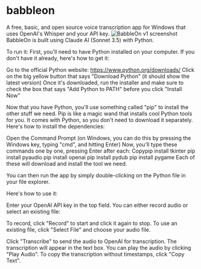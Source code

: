 # babbleon
A free, basic, and open source voice transcription app for Windows that uses OpenAI's Whisper and your API key.
![BabbleOn v1 screenshot](https://github.com/user-attachments/assets/a3c007a2-32ee-44c1-9903-bd5e3e0d912a)
BabbleOn is built using Claude AI (Sonnet 3.5) with Python.

To run it:
First, you'll need to have Python installed on your computer. If you don't have it already, here's how to get it:

Go to the official Python website: https://www.python.org/downloads/
Click on the big yellow button that says "Download Python" (it should show the latest version)
Once it's downloaded, run the installer and make sure to check the box that says "Add Python to PATH" before you click "Install Now"

Now that you have Python, you'll use something called "pip" to install the other stuff we need. Pip is like a magic wand that installs cool Python tools for you. It comes with Python, so you don't need to download it separately.
Here's how to install the dependencies:

Open the Command Prompt (on Windows, you can do this by pressing the Windows key, typing "cmd", and hitting Enter)
Now, you'll type these commands one by one, pressing Enter after each:
Copypip install tkinter
pip install pyaudio
pip install openai
pip install pydub
pip install pygame
Each of these will download and install the tool we need.

You can then run the app by simply double-clicking on the Python file in your file explorer.

Here's how to use it:

Enter your OpenAI API key in the top field.
You can either record audio or select an existing file:

To record, click "Record" to start and click it again to stop.
To use an existing file, click "Select File" and choose your audio file.


Click "Transcribe" to send the audio to OpenAI for transcription.
The transcription will appear in the text box.
You can play the audio by clicking "Play Audio".
To copy the transcription without timestamps, click "Copy Text".
